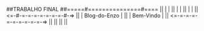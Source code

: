 ##TRABALHO FINAL
##=====#===============#====
||     |               |
||     |               |
||     |               |
||  <=-#-=-=-=-=-=-=-=-#-=>
||   |    Blog-do-Enzo   |
||   |     Bem-Vindo     |
||  <=-=-=-=-=-=-=-=-=-=-=>
||
||
||
||
